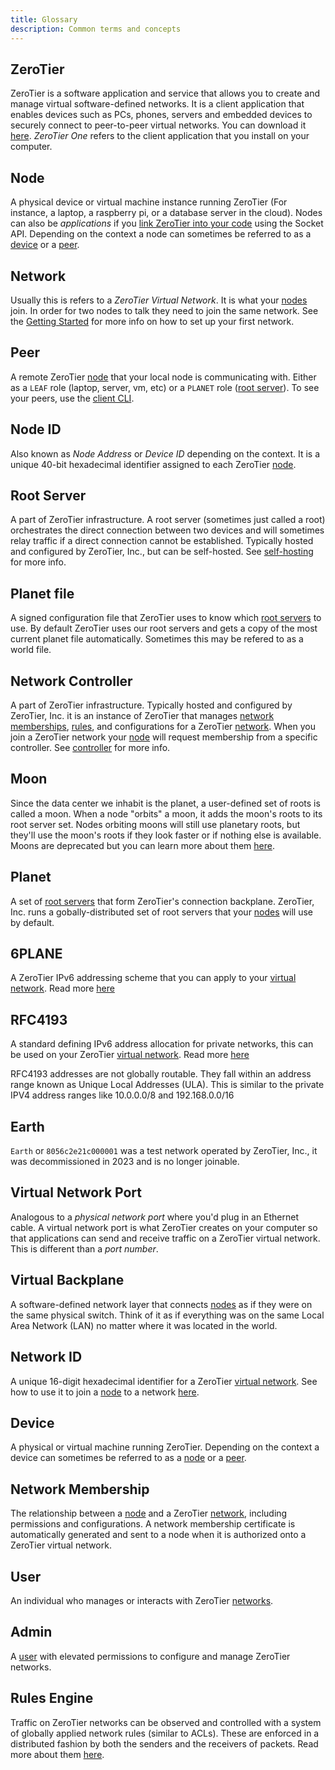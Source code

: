 ```yaml
---
title: Glossary
description: Common terms and concepts
---
```


## ZeroTier

ZeroTier is a software application and service that allows you to create and manage virtual software-defined networks. It is a client application that enables devices such as PCs, phones, servers and embedded devices to securely connect to peer-to-peer virtual networks. You can download it [here](https://www.zerotier.com/download/). *ZeroTier One* refers to the client application that you install on your computer.

## Node

A physical device or virtual machine instance running ZeroTier (For instance, a laptop, a raspberry pi, or a database server in the cloud). Nodes can also be *applications* if you [link ZeroTier into your code](/sockets.md) using the Socket API. Depending on the context a node can sometimes be referred to as a [device](#device) or a [peer](#peer).

## Network

Usually this is refers to a *ZeroTier Virtual Network*. It is what your [nodes](#node) join. In order for two nodes to talk they need to join the same network. See the [Getting Started](/start/) for more info on how to set up your first network.

## Peer

A remote ZeroTier [node](#node) that your local node is communicating with. Either as a `LEAF` role (laptop, server, vm, etc) or a `PLANET` role ([root server](#root-server)). To see your peers, use the [client CLI](/cli.md).

## Node ID

Also known as *Node Address* or *Device ID* depending on the context. It is a unique 40-bit hexadecimal identifier assigned to each ZeroTier [node](#node).

## Root Server

A part of ZeroTier infrastructure. A root server (sometimes just called a root) orchestrates the direct connection between two devices and will sometimes relay traffic if a direct connection cannot be established. Typically hosted and configured by ZeroTier, Inc., but can be self-hosted. See [self-hosting](/selfhosting.md) for more info.

## Planet file

A signed configuration file that ZeroTier uses to know which [root servers](#root-server) to use. By default ZeroTier uses our root servers and gets a copy of the most current planet file automatically. Sometimes this may be refered to as a world file.

## Network Controller

A part of ZeroTier infrastructure. Typically hosted and configured by ZeroTier, Inc. it is an instance of ZeroTier that manages [network memberships](#network-membership), [rules](#rules-engine), and configurations for a ZeroTier [network](#network). When you join a ZeroTier network your [node](#node) will request membership from a specific controller. See [controller](/controller.md) for more info.

## Moon

Since the data center we inhabit is the planet, a user-defined set of roots is called a moon. When a node "orbits" a moon, it adds the moon's roots to its root server set. Nodes orbiting moons will still use planetary roots, but they'll use the moon's roots if they look faster or if nothing else is available. Moons are deprecated but you can learn more about them [here](/roots.md).

## Planet

A set of [root servers](#root-server) that form ZeroTier's connection backplane. ZeroTier, Inc. runs a gobally-distributed set of root servers that your [nodes](#node) will use by default.

## 6PLANE

A ZeroTier IPv6 addressing scheme that you can apply to your [virtual network](#network). Read more [here](/docker-6plane.md#the-6plane-addressing-scheme)

## RFC4193

A standard defining IPv6 address allocation for private networks, this can be used on your ZeroTier [virtual network](#network). Read more [here](https://datatracker.ietf.org/doc/html/rfc4193)

RFC4193 addresses are not globally routable. They fall within an address range known as Unique Local Addresses (ULA). This is similar to the private IPV4 address ranges like 10.0.0.0/8 and 192.168.0.0/16

## Earth

`Earth` or `8056c2e21c000001` was a test network operated by ZeroTier, Inc., it was decommissioned in 2023 and is no longer joinable.

## Virtual Network Port

Analogous to a *physical network port* where you'd plug in an Ethernet cable. A virtual network port is what ZeroTier creates on your computer so that applications can send and receive traffic on a ZeroTier virtual network. This is different than a *port number*.

## Virtual Backplane

A software-defined network layer that connects [nodes](#node) as if they were on the same physical switch. Think of it as if everything was on the same Local Area Network (LAN) no matter where it was located in the world.

## Network ID

A unique 16-digit hexadecimal identifier for a ZeroTier [virtual network](#network). See how to use it to join a [node](#node) to a network [here](/start/).

## Device

A physical or virtual machine running ZeroTier. Depending on the context a device can sometimes be referred to as a [node](#node) or a [peer](#peer).

## Network Membership

The relationship between a [node](#node) and a ZeroTier [network](#network), including permissions and configurations. A network membership certificate is automatically generated and sent to a node when it is authorized onto a ZeroTier virtual network.

## User

An individual who manages or interacts with ZeroTier [networks](#network).

## Admin

A [user](#user) with elevated permissions to configure and manage ZeroTier networks.

## Rules Engine

Traffic on ZeroTier networks can be observed and controlled with a system of globally applied network rules (similar to ACLs). These are enforced in a distributed fashion by both the senders and the receivers of packets. Read more about them [here](/rules.md).
